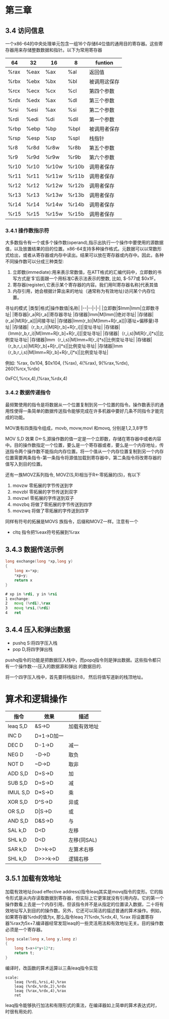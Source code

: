 # 第三章

## 3.4 访问信息

一个x86-64的中央处理单元包含一组16个存储64位值的通用目的寄存器。这些寄存器用来存储整数数据和指针。以下为常用寄存器

64 |32|16|8|funtion
-|-|-|-|-|
%rax| %eax|%ax|%al|返回值
%rbx| %ebx|%bx|%bl|被调用这保存
%rcx| %ecx|%cx|%cl|第四个参数
%rdx| %edx|%ax|%dl|第三个参数
%rsi| %esi|%ax|%si|第二个参数
%rdi| %edi|%di|%dil|第一个参数
%rbp| %ebp|%bp|%bpl|被调用者保存
%rsp| %esp|%sp|%spl|栈指针
%r8| %r8d|%r8w|%r8b|第五个参数
%r9| %r9d|%r9w|%r9b|第六个参数
%r10| %r10|%r10w|%r10b|调用者保存
%r11| %r11|%r11w|%r11b|调用者保存
%r12| %r12|%r12w|%r12b|调用者保存
%r13| %r13|%r13w|%r13b|调用者保存
%r14| %r14|%r14w|%r14b|调用者保存
%r15| %r15|%r15w|%r15b|调用者保存

### 3.4.1 操作数指示符

大多数指令有一个或多个操作数(operand),指示出执行一个操作中要使用的源数据值，以及放置结果的目的位置。x86-64支持多种操作格式。元数据可以以常数形式给出，或者从寄存器或内存中读出。结果可以放在寄存器或内存中。因此，各种不同操作数可以分成三种类型:

1. 立即数(immediate):用来表示常数值，在ATT格式的汇编代码中，立即数的书写方式是'$'后面跟一个用标准C表示法表示的整数, 比如, $-577或 $0x1F。
2. 寄存器(register),它表示某个寄存器的内容。我们用R[寄存器名称]代表其值
3. 内存引用，她会根据计算出来的地址（通常称为有效地址)访问某个内存位置。

寻址的模式
|类型|格式|操作数值|名称|
|--|--|-|-|
|立即数|$Imm|Imm|立即数寻址|
|寄存器|r_a|R[r_a]|寄存器寻址
|存储器|Imm|M[Imm]|绝对寻址|
|存储器|(r_a)|M[R[r_a]]|间接寻址|
|存储器|Imm(r_b)|M[Imm+R[r_a]]|(基址+偏移量)寻址|
|存储器|（r_b,r_i)|M[R[r_b]+R[r_i]]|变址寻址|
|存储器|（Imm(r_b,r_i)|M[Imm+R[r_b]+R[r_i]]|变址寻址|
|存储器|（r_i,s)|M[R[r_i]*s]|比例变址寻址|
|存储器|Imm（r_i,s)|M[Imm+R[r_i]*s]|比例变址寻址|
|存储器|（r_b,r_i,s)|M[R[r_b]+R[r_i]*s]|比例变址寻址|
|存储器|Imm（r_b,r_i,s)|M[Imm+R[r_b]+R[r_i]*s]|比例变址寻址|

例如: %rax, 0x104, $0x104, (%rax), 4(%rax), 9(%rax,%rdx), 260(%rcx,%rdx)

0xFC(,%rcx,4),(%rax,%rdx,4)

### **3.4.2 数据传递指令**
最频繁使用的指令是将数据从一个位置复制到另一个位置的指令。操作数表示的通用性使得一条简单的数据传送指令能够完成在许多机器中要好几条不同指令才能完成的功能。

MOV类有四类指令组成，movb, movw,movl 和movq, 分别是1,2,3,8字节

MOV S,D 效果 D<-S,源操作数的值一定是一个立即数，存储在寄存器中或者内容中。目的操作数指定一个位置，要么是一个寄存器或者，要么是一个内存地址，传送指令两个操作数不能指向内存位置。将一个值从一个内存位置复制到另一个内存位置需要两条指令-第一条指令将源值加载到寄存器中，第二条指令将改寄存器的值写入到目的位置。

还有一族MOVZ系列指令, MOVZ(S,R)相当于R<-零拓展的(S)，有以下
1. movzw 零拓展的字节传送到字
2. movzbl 零拓展的字节传送到双字
3. movzwl 零拓展的字传送到双子
4. movzbq 将做了零拓展的字节传送到四字
5. movzwq 将做了零拓展的字传送到四字

同样有符号的拓展是MOVS 族指令，后缀和MOVZ一样。注意有一个
* cltq 指令把%eax符号拓展到%rax

## **3.4.3 数据传送示例**
```c
long exchange(long *xp,long y)
{
    long x=*xp;
    *xp=y;
    return x
}
```
```asm
# xp in %rdi, y in %rsi
1 exchange:
2   movq (%rdi),%rax
3   movq %rsi,(%rdi)
4   ret
```
##  **3.4.4  压入和弹出数据**
* pushq S:将四字压入栈
* pop D,将四字弹出栈

pushq指令的功能是把数据压入栈中，而popq指令则是弹出数据。这些指令都只有一个操作数---压入的数据源和弹出 的数据目的.

将一个四字压入栈中，首先要将栈指针8， 然后将值写道新的栈顶地址。

# 算术和逻辑操作
指令|效果|描述
-|-|-
leaq S,D|&S->D|加载有效地址
INC D|D+1->D加一
DEC D|D-1->D|减一
NEG D|-D->D|取负
NOT D|~D->D|取非
ADD S,D|D+S->D|加
SUB S,D|D+S->D|减
IMUL S,D|D*S->D|乘
XOR S,D|D^S->D|异或
OR S,D|D\|S->D|或
AND S,D|D&S->D|与
SAL k,D|D<<k->D|左移
SHL k,D|D<<k->D|左移(同SAL)
SAR k,D|D>>k->D|左算术右移
SHL k,D|D>>>k->D|逻辑右移

## 3.5.1 加载有效地址
加载有效地址(load effective address)指令leaq其实是movq指令的变形。它的指令形式是从内存读取数据到寄存器，但实际上它更笨就没有引用内存。它的第一个操作数看上去是一个内存引用。但该指令并不是从指定的位置读入数据，二十将有效地址写入到目的的操作数。另外，它还可以简洁的描述普通的算术操作。例如，如果寄存器%rdx的值为x, 那么指令leaq 7(%rdx,%rdx,4), %rax 将设置寄存器%rax为5x+7.编译器经常发现leaq的一些灵活用法和有效地址无关。目的操作数必须是一个寄存器。

```c
long scale(long x,long y,long z)
{
    long t=x+4*y+12*z;
    return t;
}
```
编译时，改函数的算术运算以三条leaq指令实现
```
scale:
    leaq (%rdi,%rsi,4),%rax
    leaq (%rdx,%rdx,2),%rdx
    leaq (%rax,%rdx,4),%rax
    ret
```
leaq指令能够执行加法和有限形式的乘法，在编译器如上简单的算术表达式时，时很有用处的.